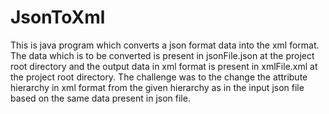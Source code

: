 # JsonToXml
This is java program which converts a json format data into the xml format.
The data which is to be converted is present in jsonFile.json at the project root directory and the output data in xml format is present in xmlFile.xml at the project root directory.
The challenge was to the change the attribute hierarchy in xml format from the given hierarchy as in the  input json file based on the same data present in json file.
